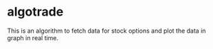 # algotrade

This is an algorithm to fetch data for stock options and plot the data in graph in real time.
